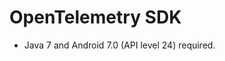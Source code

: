OpenTelemetry SDK
======================================================

* Java 7 and Android 7.0 (API level 24) required.
